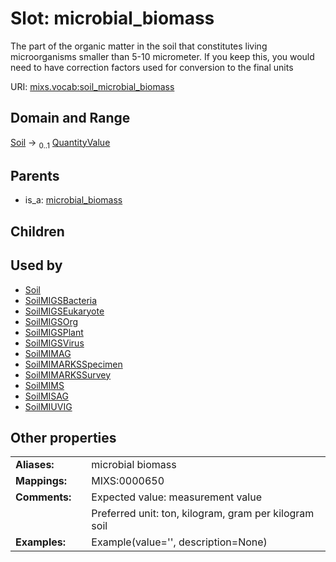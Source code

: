 
# Slot: microbial_biomass


The part of the organic matter in the soil that constitutes living microorganisms smaller than 5-10 micrometer. If you keep this, you would need to have correction factors used for conversion to the final units

URI: [mixs.vocab:soil_microbial_biomass](https://w3id.org/mixs/vocab/soil_microbial_biomass)


## Domain and Range

[Soil](Soil.md) &#8594;  <sub>0..1</sub> [QuantityValue](QuantityValue.md)

## Parents

 *  is_a: [microbial_biomass](microbial_biomass.md)

## Children


## Used by

 * [Soil](Soil.md)
 * [SoilMIGSBacteria](SoilMIGSBacteria.md)
 * [SoilMIGSEukaryote](SoilMIGSEukaryote.md)
 * [SoilMIGSOrg](SoilMIGSOrg.md)
 * [SoilMIGSPlant](SoilMIGSPlant.md)
 * [SoilMIGSVirus](SoilMIGSVirus.md)
 * [SoilMIMAG](SoilMIMAG.md)
 * [SoilMIMARKSSpecimen](SoilMIMARKSSpecimen.md)
 * [SoilMIMARKSSurvey](SoilMIMARKSSurvey.md)
 * [SoilMIMS](SoilMIMS.md)
 * [SoilMISAG](SoilMISAG.md)
 * [SoilMIUVIG](SoilMIUVIG.md)

## Other properties

|  |  |  |
| --- | --- | --- |
| **Aliases:** | | microbial biomass |
| **Mappings:** | | MIXS:0000650 |
| **Comments:** | | Expected value: measurement value |
|  | | Preferred unit: ton, kilogram, gram per kilogram soil |
| **Examples:** | | Example(value='', description=None) |

